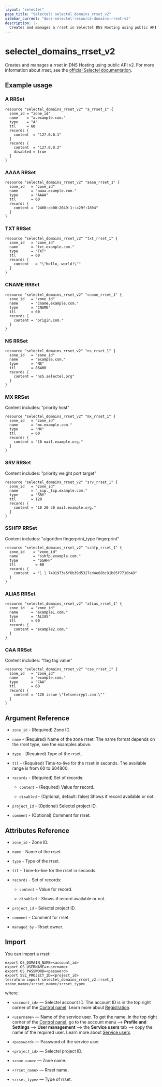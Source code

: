 ```yaml
---
layout: "selectel"
page_title: "Selectel: selectel_domains_rrset_v2"
sidebar_current: "docs-selectel-resource-domains-rrset-v2"
description: |-
  Creates and manages a rrset in Selectel DNS Hosting using public API v2.
---
```


# selectel\_domains\_rrset\_v2

Creates and manages a rrset in DNS Hosting using public API v2. For more information about rrset, see the [official Selectel documentation](https://docs.selectel.ru/networks-services/dns/records/).

## Example usage

### A RRSet

```hcl
resource "selectel_domains_rrset_v2" "a_rrset_1" {
  zone_id = "zone_id"
  name    = "a.example.com."
  type    = "A"
  ttl     = 60
  records {
    content  = "127.0.0.1"
  }
  records {
    content  = "127.0.0.2"
    disabled = true
  }
}

```

### AAAA RRSet

```hcl
resource "selectel_domains_rrset_v2" "aaaa_rrset_1" {
  zone_id   = "zone_id"
  name      = "aaaa.example.com."
  type      = "AAAA"
  ttl       = 60
  records {
    content = "2400:cb00:2049:1::a29f:1804"
  }  
}

```

### TXT RRSet

```hcl
resource "selectel_domains_rrset_v2" "txt_rrset_1" {
  zone_id   = "zone_id"
  name      = "txt.example.com."
  type      = "TXT"
  ttl       = 60
  records {
    content   = "\"hello, world!\""
  } 
}
```

### CNAME RRSet

```hcl
resource "selectel_domains_rrset_v2" "cname_rrset_1" {
  zone_id   = "zone_id"
  name      = "cname.example.com."
  type      = "CNAME"
  ttl       = 60
  records {
    content = "origin.com."
  }
}
```

### NS RRSet

```hcl
resource "selectel_domains_rrset_v2" "ns_rrset_1" {
  zone_id   = "zone_id"
  name      = "example.com."
  type      = "NS"
  ttl       = 86400
  records {
    content = "ns5.selectel.org"
  }
}
```

### MX RRSet

Content includes: "priority host"

```hcl
resource "selectel_domains_rrset_v2" "mx_rrset_1" {
  zone_id   = "zone_id"
  name      = "mx.example.com."
  type      = "MX"
  ttl       = 60
  records {
    content = "10 mail.example.org."
  }
}
```

### SRV RRSet

Content includes: "priority weight port target"

```hcl
resource "selectel_domains_rrset_v2" "srv_rrset_1" {
  zone_id   = "zone_id"
  name      = "_sip._tcp.example.com."
  type      = "SRV"
  ttl       = 120
  records {
    content = "10 20 30 mail.example.org."
  }
}
```

### SSHFP RRSet

Content includes: "algorithm fingerprint_type fingerprint"

```hcl
resource "selectel_domains_rrset_v2" "sshfp_rrset_1" {
  zone_id    = "zone_id"
  name       = "sshfp.example.com."
  type       = "SSHFP"
  ttl         = 60
  records {
    content  = "1 1 7491973e5f8b39d5327cd4e08bc81b05f7710b49"
  }
}
```

### ALIAS RRSet

```hcl
resource "selectel_domains_rrset_v2" "alias_rrset_1" {
  zone_id   = "zone_id"
  name      = "example1.com."
  type      = "ALIAS"
  ttl       = 60
  records {
    content = "example2.com."
  }
}
```

### CAA RRSet

Content includes: "flag tag value"

```hcl
resource "selectel_domains_rrset_v2" "caa_rrset_1" {
  zone_id   = "zone_id"
  name      = "example.com."
  type      = "CAA"
  ttl       = 60
  records {
    content = "128 issue \"letsencrypt.com.\""
  }
}
```

## Argument Reference

* `zone_id` - (Required) Zone ID.

* `name` - (Required) Name of the zone rrset. The name format depends on the rrset type, see the examples above.

* `type` - (Required) Type of the rrset.

* `ttl` - (Required) Time-to-live for the rrset in seconds. The available range is from 60 to 604800.

* `records` - (Required) Set of records:
  
  * `content` - (Required) Value for record.

  * `disabled` - (Optional, default: false) Shows if record available or not.

* `project_id` - (Optional) Selectel project ID.

* `comment` - (Optional) Comment for rrset.

## Attributes Reference

* `zone_id` - Zone ID.

* `name` - Name of the rrset.

* `type` - Type of the rrset.

* `ttl` - Time-to-live for the rrset in seconds.

* `records` - Set of records:
  
  * `content` - Value for record.

  * `disabled` - Shows if record available or not.

* `project_id` - Selectel project ID.

* `comment` - Comment for rrset.

* `managed_by` - Rrset owner.

## Import

You can import a rrset:

```shell
export OS_DOMAIN_NAME=<account_id>
export OS_USERNAME=<username>
export OS_PASSWORD=<password>
export SEL_PROJECT_ID=<project_id>
terraform import selectel_domains_rrset_v2.rrset_1 <zone_name>/<rrset_name>/<rrset_type>
```

where:

* `<account_id>` — Selectel account ID. The account ID is in the top right corner of the [Control panel](https://my.selectel.ru/). Learn more about [Registration](https://docs.selectel.ru/control-panel-actions/account/registration/).

* `<username>` — Name of the service user. To get the name, in the top right corner of the [Control panel](https://my.selectel.ru/profile/users_management/users?type=service), go to the account menu ⟶ **Profile and Settings** ⟶ **User management** ⟶ the **Service users** tab ⟶ copy the name of the required user. Learn more about [Service users](https://docs.selectel.ru/control-panel-actions/users-and-roles/user-types-and-roles/).

* `<password>` — Password of the service user.

* `<project_id>` — Selectel project ID.

* `<zone_name>` — Zone name.

* `<rrset_name>` — Rrset name.

* `<rrset_type>` — Type of rrset.
